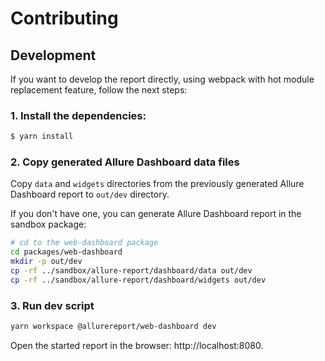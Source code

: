 # Contributing

## Development

If you want to develop the report directly, using webpack with hot module replacement feature, follow the next steps:

### 1. Install the dependencies:

```bash
$ yarn install
```

### 2. Copy generated Allure Dashboard data files

Copy `data` and `widgets` directories from the previously generated Allure Dashboard report to `out/dev` directory.

If you don't have one, you can generate Allure Dashboard report in the sandbox package:

```bash
# cd to the web-dashboard package
cd packages/web-dashboard
mkdir -p out/dev
cp -rf ../sandbox/allure-report/dashboard/data out/dev
cp -rf ../sandbox/allure-report/dashboard/widgets out/dev
```

### 3. Run dev script

```bash
yarn workspace @allurereport/web-dashboard dev
```

Open the started report in the browser: http://localhost:8080.
